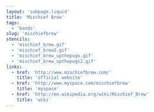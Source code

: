 ```yaml
---
layout: 'subpage.liquid'
title: 'Mischief Brew'
tags:
  - 'bands'
slug: 'mischiefbrew'
stencils:
  - 'mischief_brew.gif'
  - 'mischief_brew2.gif'
  - 'mischief_brew_upthepugs.gif'
  - 'mischief_brew_upthepugs2.gif'
links:
  - href: 'http://www.mischiefbrew.com/'
    title: 'official website'
  - href: 'http://www.myspace.com/mischiefbrew'
    title: 'myspace'
  - href: 'http://en.wikipedia.org/wiki/Mischief_Brew'
    title: 'wiki'
---
```

